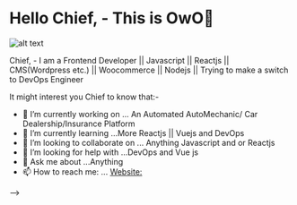 # Hello Chief, - This is OwO👋

![alt text](https://media-exp1.licdn.com/dms/image/C4E16AQEw0FKfxZ8xkw/profile-displaybackgroundimage-shrink_200_800/0/1617858551847?e=1628121600&v=beta&t=NJcH0v8sdSTgm13pYMgXQNnfB7Ol_s0SFTG9bCI0N7g)


Chief, - I am a Frontend Developer || Javascript || Reactjs || CMS(Wordpress etc.) || Woocommerce || Nodejs || Trying to make a switch to DevOps Engineer

It might interest you Chief to know that:-
- 🔭 I’m currently working on ... An Automated AutoMechanic/ Car Dealership/Insurance Platform 
- 🌱 I’m currently learning ...More Reactjs || Vuejs and DevOps
- 👯 I’m looking to collaborate on ... Anything Javascript and or Reactjs
- 🤔 I’m looking for help with ...DevOps and Vue js
- 💬 Ask me about ...Anything
- 📫 How to reach me: ... [Website:](https://byteloops.com)

-->

